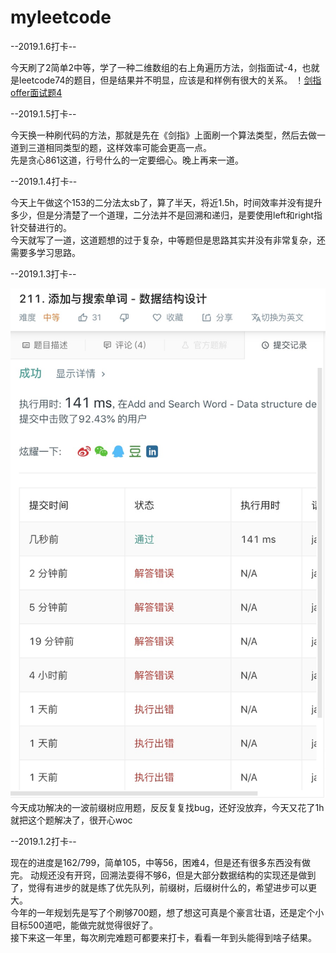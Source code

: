 # myleetcode

--2019.1.6打卡--

今天刷了2简单2中等，学了一种二维数组的右上角遍历方法，剑指面试-4，也就是leetcode74的题目，但是结果并不明显，应该是和样例有很大的关系。
！[剑指offer面试题4](https://github.com/TemplarJQ/myleetcode/blob/master/readme_pic/leetcode_74.jpeg)


--2019.1.5打卡--

今天换一种刷代码的方法，那就是先在《剑指》上面刷一个算法类型，然后去做一道到三道相同类型的题，这样效率可能会更高一点。\
先是贪心861这道，行号什么的一定要细心。晚上再来一道。


--2019.1.4打卡--

今天上午做这个153的二分法太sb了，算了半天，将近1.5h，时间效率并没有提升多少，但是分清楚了一个道理，二分法并不是回溯和递归，是要使用left和right指针交替进行的。\
今天就写了一道，这道题想的过于复杂，中等题但是思路其实并没有非常复杂，还需要多学习思路。

--2019.1.3打卡--

![今天成功解决的一波前缀树应用题，反反复复找bug，还好没放弃](https://github.com/TemplarJQ/myleetcode/blob/master/readme_pic/2019_1_3_success.jpg)
今天成功解决的一波前缀树应用题，反反复复找bug，还好没放弃，今天又花了1h就把这个题解决了，很开心woc

--2019.1.2打卡--

现在的进度是162/799，简单105，中等56，困难4，但是还有很多东西没有做完。
动规还没有开窍，回溯法耍得不够6，但是大部分数据结构的实现还是做到了，觉得有进步的就是练了优先队列，前缀树，后缀树什么的，希望进步可以更大。\
今年的一年规划先是写了个刷够700题，想了想这可真是个豪言壮语，还是定个小目标500道吧，能做完就觉得很好了。\
接下来这一年里，每次刷完难题可都要来打卡，看看一年到头能得到啥子结果。

